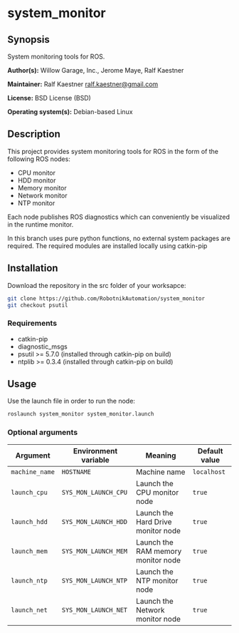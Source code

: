 # system_monitor

## Synopsis

System monitoring tools for ROS.

**Author(s):** Willow Garage, Inc., Jerome Maye, Ralf Kaestner

**Maintainer:** Ralf Kaestner <ralf.kaestner@gmail.com>

**License:** BSD License (BSD)

**Operating system(s):** Debian-based Linux

## Description

This project provides system monitoring tools for ROS in the form of the
following ROS nodes:

* CPU monitor
* HDD monitor
* Memory monitor
* Network monitor
* NTP monitor

Each node publishes ROS diagnostics which can conveniently be visualized
in the runtime monitor.

In this branch uses pure python functions, no external system packages are required. The required modules are installed locally using catkin-pip

## Installation

Download the repository in the src folder of your worksapce:

```bash
git clone https://github.com/RobotnikAutomation/system_monitor
git checkout psutil
```

### Requirements
* catkin-pip
* diagnostic_msgs
* psutil >= 5.7.0 (installed through catkin-pip on build)
* ntplib >= 0.3.4 (installed through catkin-pip on build)

## Usage
Use the launch file in order to run the node:

```bash
roslaunch system_monitor system_monitor.launch
```

### Optional arguments

| Argument       | Environment variable | Meaning                     | Default value |
| -------------- | -------------------- | --------------------------- | ------------- |
| `machine_name` | `HOSTNAME`           | Machine name                | `localhost`   |
| `launch_cpu`   | `SYS_MON_LAUNCH_CPU` | Launch the CPU monitor node | `true`        |
| `launch_hdd`   | `SYS_MON_LAUNCH_HDD` | Launch the Hard Drive monitor node | `true`        |
| `launch_mem`   | `SYS_MON_LAUNCH_MEM` | Launch the RAM memory monitor node | `true`        |
| `launch_ntp`   | `SYS_MON_LAUNCH_NTP` | Launch the NTP monitor node | `true`        |
| `launch_net`   | `SYS_MON_LAUNCH_NET` | Launch the Network monitor node | `true`        |

